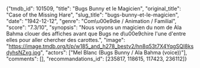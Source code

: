 {"tmdb_id": 101509, "title": "Bugs Bunny et le Magicien", "original_title": "Case of the Missing Hare", "slug_title": "bugs-bunny-et-le-magicien", "date": "1942-12-12", "genre": "Com\u00e9die / Animation / Familial", "score": "7.3/10", "synopsis": "Nous voyons un magicien du nom de Ala Bahma clouer des affiches avant que Bugs ne d\u00e9chire l'une d'entre elles pour aller chercher des carottes.", "image": "https://image.tmdb.org/t/p/w185_and_h278_bestv2/hn8q53t7X4YqgSQI8ksdyhsNZxg.jpg", "actors": ["Mel Blanc (Bugs Bunny / Ala Bahma (voice))"], "comments": [], "recommandations_id": [235817, 118615, 117423, 236112]}